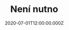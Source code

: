 ---
title: Není nutno
status: Published
date: 2020-07-01T12:00:00.000Z
text: |-
  Není nutno, není nutno,\
  aby bylo přímo veselo,\
  hlavně nesmí býti smutno,\
  natož aby se brečelo.

  Chceš-li, trap se,\
  že ti v kapse\
  zlaté mince nechřestí,\
  nemít žádné kamarády,\
  tomu já říkám neštěstí.

  Nemít prachy - nevadí,\
  nemít srdce - vadí,\
  zažít krachy - nevadí,\
  zažít nudu - jó to vadí,\
  to vadí.

  Není nutno, není nutno,\
  aby bylo přímo veselo,\
  hlavně nesmí býti smutno,\
  natož aby se brečelo.

  Není nutno, není nutno,\
  aby bylo přímo veselo,\
  hlavně nesmí býti smutno,\
  natož aby se brečelo
---